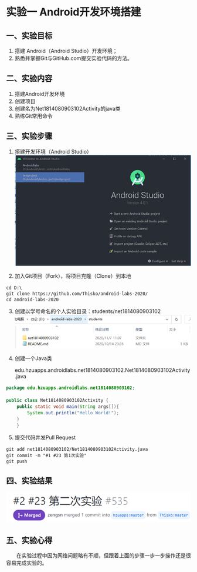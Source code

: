 # 实验一 Android开发环境搭建

## 一、实验目标

1. 搭建 Android（Android Studio）开发环境；
2. 熟悉并掌握Git与GitHub.com提交实验代码的方法。

## 二、实验内容

1. 搭建Android开发环境
2. 创建项目
3. 创建名为Net1814080903102Activity的java类
4. 熟练Git常用命令

## 三、实验步骤

1. 搭建开发环境（Android Studio）
![Android Studio欢迎界面](https://raw.githubusercontent.com/Thisko/Figure-bed/master/img/20201111085613.png)

2. 加入Git项目（Fork），将项目克隆（Clone）到本地

```shell
cd D:\
git clone https://github.com/Thisko/android-labs-2020/
cd android-labs-2020 
```

3. 创建以学号命名的个人实验目录：students/net1814080903102
![实验目录](https://raw.githubusercontent.com/Thisko/Figure-bed/master/img/20201111090603.png)


4. 创建一个Java类

   edu.hzuapps.androidlabs.net1814080903102.Net1814080903102Activity.java
```java
package edu.hzuapps.androidlabs.net1814080903102;

public class Net1814080903102Activity {
	public static void main(String args[]){
		System.out.println("Hello World!");
	}
	}
```


5. 提交代码并发Pull Request

```shell
git add net1814080903102/Net1814080903102Activity.java
git commit -m "#1 #23 第1次实验"
git push
```

## 四、实验结果
![结果](https://raw.githubusercontent.com/Thisko/Figure-bed/master/img/20201111090742.png)



## 五、实验心得

　　在实验过程中因为网络问题略有不顺，但跟着上面的步骤一步一步操作还是很容易完成实验的。
